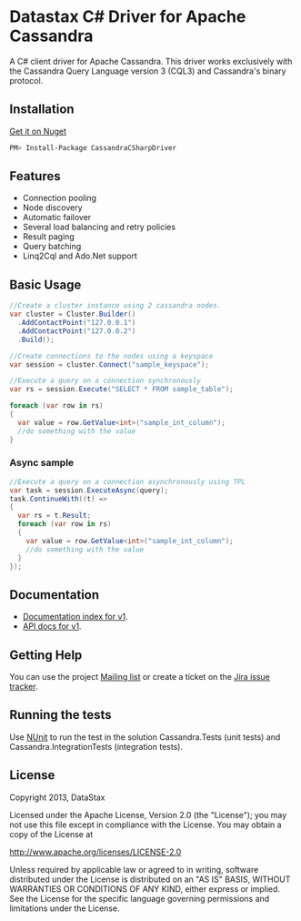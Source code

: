 # Datastax C# Driver for Apache Cassandra

A C# client driver for Apache Cassandra. This driver works exclusively with
the Cassandra Query Language version 3 (CQL3) and Cassandra's binary protocol.

## Installation

[Get it on Nuget](https://nuget.org/packages/CassandraCSharpDriver/)
```bash
PM> Install-Package CassandraCSharpDriver
```

## Features

- Connection pooling
- Node discovery
- Automatic failover
- Several load balancing and retry policies
- Result paging
- Query batching
- Linq2Cql and Ado.Net support


## Basic Usage

```csharp
//Create a cluster instance using 2 cassandra nodes.
var cluster = Cluster.Builder()
  .AddContactPoint("127.0.0.1")
  .AddContactPoint("127.0.0.2")
  .Build();

//Create connections to the nodes using a keyspace
var session = cluster.Connect("sample_keyspace");

//Execute a query on a connection synchronously
var rs = session.Execute("SELECT * FROM sample_table");

foreach (var row in rs)
{
  var value = row.GetValue<int>("sample_int_column");
  //do something with the value
}
```

### Async sample

```csharp
//Execute a query on a connection asynchronously using TPL
var task = session.ExecuteAsync(query);
task.ContinueWith((t) =>
{
  var rs = t.Result;
  foreach (var row in rs)
  {
    var value = row.GetValue<int>("sample_int_column");
    //do something with the value
  }
});
```

## Documentation

- [Documentation index for v1](http://www.datastax.com/documentation/developer/csharp-driver/1.0/webhelp/index.html).
- [API docs for v1](http://www.datastax.com/drivers/csharp/apidocs/).

## Getting Help

You can use the project [Mailing list](https://groups.google.com/a/lists.datastax.com/forum/#!forum/csharp-driver-user) or create a ticket on the [Jira issue tracker](https://datastax-oss.atlassian.net/browse/CSHARP).

## Running the tests

Use [NUnit](http://nunit.org/?p=download) to run the test in the solution Cassandra.Tests (unit tests) and Cassandra.IntegrationTests (integration tests).

## License
Copyright 2013, DataStax

Licensed under the Apache License, Version 2.0 (the "License");
you may not use this file except in compliance with the License.
You may obtain a copy of the License at

http://www.apache.org/licenses/LICENSE-2.0

Unless required by applicable law or agreed to in writing, software
distributed under the License is distributed on an "AS IS" BASIS,
WITHOUT WARRANTIES OR CONDITIONS OF ANY KIND, either express or implied.
See the License for the specific language governing permissions and
limitations under the License.
